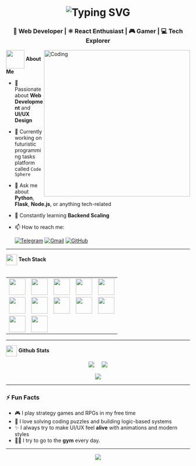 <h1 align="center">
  <img src="https://readme-typing-svg.herokuapp.com?font=Fira+Code&size=30&pause=1000&center=true&vCenter=true&width=600&lines=Hello%2C+World!;My+name+is+Mehrubon+%F0%9F%91%8B" alt="Typing SVG" />
</h1>
<h3 align="center">🚀 Web Developer | ⚛️ React Enthusiast | 🎮 Gamer | 💻 Tech Explorer</h3>

<img align="right" alt="Coding" width="400" src="https://media.giphy.com/media/qgQUggAC3Pfv687qPC/giphy.gif">

<span style="margin-bottom: 15px">
  <img src="https://media3.giphy.com/media/v1.Y2lkPTc5MGI3NjExYmY0dnozeTNkdW9qN25pa2d3OGRnbGwzazI2aml1cGIzMzV5cGRieiZlcD12MV9pbnRlcm5hbF9naWZfYnlfaWQmY3Q9cw/6n6N2o22gKVeDQDGy8/giphy.gif" align="absmiddle" width="50px" height="50px" /> 
  <b> About Me </b>
</span>
<br>

- 🌟 Passionate about **Web Development** and **UI/UX Design** <br>
- 🔭 Currently working on futuristic programming tasks platform called `Code Sphere` <br>
- 💬 Ask me about **Python**, **Flask**, **Node.js**, or anything tech-related <br>
- 🎯 Constantly learning **Backend Scaling** <br>
- 📫 How to reach me:

  [![Telegram](https://img.shields.io/badge/Telegram-2CA5E0?style=flat&logo=telegram&logoColor=white)](https://t.me/nabiev06)  [![Gmail](https://img.shields.io/badge/Gmail-D14836?style=flat&logo=gmail&logoColor=white)](mailto:https://https://mail.google.com/nmbnc2008)  [![GitHub](https://img.shields.io/badge/GitHub-100000?style=flat&logo=github&logoColor=white)](https://github.com/mehruboni-nabii)  

---

<span style="margin-bottom: 15px">
  <img src="https://media1.giphy.com/media/v1.Y2lkPTc5MGI3NjExY3pzYTZxNnMzMmZ0dDRlcmI1M2t5ajI1YXU3M3dybWYyd2QxY3JjNyZlcD12MV9pbnRlcm5hbF9naWZfYnlfaWQmY3Q9cw/juua9i2c2fA0AIp2iq/giphy.gif" width="30px" height="30px" align="absmiddle" />
  <b>Tech Stack</b>
</span>
<br><br>

<table align="center" margin-top="15">
  <tr>
    <!--<td align="center">
      <img src="https://img.shields.io/badge/React-20232A?style=for-the-badge&logo=react&logoColor=61DAFB" style="height:45px;" />
    </td>
    <td align="center">
      <img src="https://img.shields.io/badge/Vite-646CFF?style=for-the-badge&logo=vite&logoColor=white" style="height:45px;" />
    </td>-->
    <td align="center">
      <img src="https://img.shields.io/badge/HTML5-E34F26?style=for-the-badge&logo=html5&logoColor=white" style="height:45px;" />
    </td>
    <td align="center">
      <img src="https://img.shields.io/badge/CSS3-1572B6?style=for-the-badge&logo=css3&logoColor=white" style="height:45px;" />
    </td>
    <td align="center">
      <img src="https://img.shields.io/badge/JavaScript-F7DF1E?style=for-the-badge&logo=javascript&logoColor=black" style="height:45px;" />
    </td>
    <td align="center">
      <img src="https://img.shields.io/badge/Godot-478CBF?style=for-the-badge&logo=godot-engine&logoColor=white" style="height:45px;" />
    </td>
    <td align="center">
      <img src="https://img.shields.io/badge/Firebase-FFCA28?style=for-the-badge&logo=firebase&logoColor=black" style="height:45px;" />
    </td>
  </tr>
  <tr>
    <td align="center">
      <img src="https://img.shields.io/badge/Node.js-339933?style=for-the-badge&logo=nodedotjs&logoColor=white" style="height:45px;" />
    </td>
    <td align="center">
      <img src="https://img.shields.io/badge/C++-00599C?style=for-the-badge&logo=c%2B%2B&logoColor=white" style="height:45px;" />
    </td>
    <td align="center">
      <img src="https://img.shields.io/badge/Python-3776AB?style=for-the-badge&logo=python&logoColor=white" style="height:45px;" />
    </td>
    <td align="center">
      <img src="https://img.shields.io/badge/Flask-000000?style=for-the-badge&logo=flask&logoColor=white" style="height:45px;" />
    </td>
    <td align="center">
      <img src="https://img.shields.io/badge/Django-092E20?style=for-the-badge&logo=django&logoColor=white" style="height:45px;" />
    </td>
  </tr>
  <tr>
    <td align="center">
      <img src="https://img.shields.io/badge/MySQL-005C84?style=for-the-badge&logo=mysql&logoColor=white" style="height:45px;" />
    </td>
    <td align="center">
      <img src="https://img.shields.io/badge/MongoDB-47A248?style=for-the-badge&logo=mongodb&logoColor=white" style="height:45px;" />
    </td>
    
     
    
  </tr>
</table>

---

<img src="https://media0.giphy.com/media/v1.Y2lkPTc5MGI3NjExaDdsb3NlaWx6eDc4aXR0YWNpMmJ6dWI1c2hrNDBxYWdoaTRrd3hxMiZlcD12MV9pbnRlcm5hbF9naWZfYnlfaWQmY3Q9cw/PkGLJIKYcgCYrxdpks/giphy.gif" width="30px" height="30px" 
 align = "absmiddle"/> <b> Github Stats </b>

<div align="center">

  <!-- GitHub Stats Row -->
  <div style="display: flex; justify-content: center; gap: 20px; flex-wrap: wrap;">
    <img src="https://github-readme-streak-stats.herokuapp.com/?user=mehruboni-nabii&theme=radical&hide_border=true" style="max-width: 70%;" />
    <img src="https://github-readme-stats.vercel.app/api/top-langs/?username=mehruboni-nabii&langs_count=10&layout=compact&theme=radical&count_private=false" style="max-width: 48%;" />
  </div>
  <br/>
  <!-- GitHub Streak -->
    <img src="https://github-readme-stats.vercel.app/api?username=mehruboni-nabii&show_icons=true&hide_title=true&hide=prs&count_private=true&hide_border=true&theme=radical" style="max-width: 48%;"/>
</div>

---

<!--### 📂 Featured Projects
Here are a few cool things I've been working on:

- 🗂️ [eJournal Admin Panel](https://github.com/yourRepoLink) – Smooth UI, futuristic design for student tracking  
- 🤖 [SejongAppBackend](https://github.com/yourRepoLink) – Django + MongoDB backend for a course platform  
- ♟️ [Custom AI Chess](https://github.com/yourRepoLink) – Unique rules and Gemini-powered AI  
- 🧠 [Contest Tasks Page](https://github.com/yourRepoLink) – Full of dark-glass visuals and real-time countdown logic  

--- -->

### ⚡ Fun Facts
- 🎮 I play strategy games and RPGs in my free time  
- 🧠 I love solving coding puzzles and building logic-based systems  
- ✨ I always try to make UI/UX feel **alive** with animations and modern styles
- 💪🏽 I try to go to the **gym** every day.
---

<p align="center">
  <img src="https://capsule-render.vercel.app/api?type=waving&color=00BFFF&height=100&section=footer"/>
</p>
